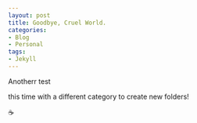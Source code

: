 ```yaml
---
layout: post
title: Goodbye, Cruel World.
categories:
- Blog
- Personal
tags:
- Jekyll
---
```

Anotherr test

this time with a different category to create new  folders!

☕